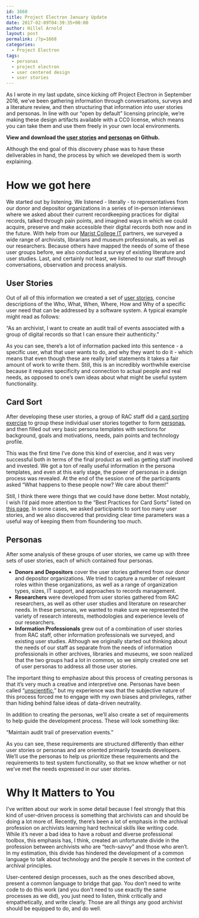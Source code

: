 ```yaml
---
id: 1668
title: Project Electron January Update
date: 2017-02-09T04:39:35+00:00
author: Hillel Arnold
layout: post
permalink: /?p=1668
categories:
  - Project Electron
tags:
  - personas
  - project electron
  - user centered design
  - user stories
---
```

As I wrote in my last update, since kicking off Project Electron in September 2016, we’ve been gathering information through conversations, surveys and a literature review, and then structuring that information into user stories and personas. In line with our “open by default” licensing principle, we’re making these design artifacts available with a CC0 license, which means you can take them and use them freely in your own local environments.

**View and download the [user stories](https://github.com/RockefellerArchiveCenter/project_electron/tree/master/user-stories) and [personas](https://github.com/RockefellerArchiveCenter/project_electron/tree/master/personas) on Github.**<!--more-->

Although the end goal of this discovery phase was to have these deliverables in hand, the process by which we developed them is worth explaining.

# How we got here

We started out by listening. We listened - literally - to representatives from our donor and depositor organizations in a series of in-person interviews where we asked about their current recordkeeping practices for digital records, talked through pain points, and imagined ways in which we could acquire, preserve and make accessible their digital records both now and in the future. With help from our [Marist College IT](http://www.marist.edu/it/) partners, we surveyed a wide range of archivists, librarians and museum professionals, as well as our researchers. Because others have mapped the needs of some of these user groups before, we also conducted a survey of existing literature and user studies. Last, and certainly not least, we listened to our staff through conversations, observation and process analysis.

## User Stories

Out of all of this information we created a set of [user stories](https://en.wikipedia.org/wiki/User_story), concise descriptions of the Who, What, When, Where, How and Why of a specific user need that can be addressed by a software system. A typical example might read as follows:

“As an archivist, I want to create an audit trail of events associated with a group of digital records so that I can ensure their authenticity.”

As you can see, there’s a lot of information packed into this sentence - a specific user, what that user wants to do, and why they want to do it - which means that even though these are really brief statements it takes a fair amount of work to write them. Still, this is an incredibly worthwhile exercise because it requires specificity and connection to actual people and real needs, as opposed to one’s own ideas about what might be useful system functionality.

## Card Sort

After developing these user stories, a group of RAC staff did a [card sorting exercise](https://www.usability.gov/how-to-and-tools/methods/card-sorting.html) to group these individual user stories together to form [personas](https://en.wikipedia.org/wiki/Persona_(user_experience)), and then filled out very basic persona templates with sections for background, goals and motivations, needs, pain points and technology profile.

This was the first time I’ve done this kind of exercise, and it was very successful both in terms of the final product as well as getting staff involved and invested. We got a ton of really useful information in the persona templates, and even at this early stage, the power of personas in a design process was revealed. At the end of the session one of the participants asked “What happens to these people now? We care about them!”

Still, I think there were things that we could have done better. Most notably, I wish I’d paid more attention to the “Best Practices for Card Sorts” listed on [this page](https://www.usability.gov/how-to-and-tools/methods/card-sorting.html). In some cases, we asked participants to sort too many user stories, and we also discovered that providing clear time parameters was a useful way of keeping them from floundering too much.

## Personas

After some analysis of these groups of user stories, we came up with three sets of user stories, each of which contained four personas.

  * **Donors and Depositors** cover the user stories gathered from our donor and depositor organizations. We tried to capture a number of relevant roles within these organizations, as well as a range of organization types, sizes, IT support, and approaches to records management.
  * **Researchers** were developed from user stories gathered from RAC researchers, as well as other user studies and literature on researcher needs. In these personas, we wanted to make sure we represented the variety of research interests, methodologies and experience levels of our researchers.
  * **Information Professionals** grew out of a combination of user stories from RAC staff, other information professionals we surveyed, and existing user studies. Although we originally started out thinking about the needs of our staff as separate from the needs of information professionals in other archives, libraries and museums, we soon realized that the two groups had a lot in common, so we simply created one set of user personas to address all those user stories.

The important thing to emphasize about this process of creating personas is that it’s very much a creative and interpretive one. Personas have been called “[unscientific](https://cnchapman.files.wordpress.com/2007/03/chapman-milham-personas-hfes2006-0139-0330.pdf),” but my experience was that the subjective nature of this process forced me to engage with my own biases and privileges, rather than hiding behind false ideas of data-driven neutrality.

In addition to creating the personas, we’ll also create a set of requirements to help guide the development process. These will look something like:

“Maintain audit trail of preservation events.”

As you can see, these requirements are structured differently than either user stories or personas and are oriented primarily towards developers. We’ll use the personas to help us prioritize these requirements and the requirements to test system functionality, so that we know whether or not we’ve met the needs expressed in our user stories.

# Why It Matters to You

I’ve written about our work in some detail because I feel strongly that this kind of user-driven process is something that archivists can and should be doing a lot more of. Recently, there’s been a lot of emphasis in the archival profession on archivists learning hard technical skills like writing code. While it’s never a bad idea to have a robust and diverse professional toolbox, this emphasis has, I think, created an unfortunate divide in the profession between archivists who are “tech-savvy” and those who aren’t. In my estimation, this divide has hindered the development of a common language to talk about technology and the people it serves in the context of archival principles.

User-centered design processes, such as the ones described above, present a common language to bridge that gap. You don’t need to write code to do this work (and you don't need to use exactly the same processes as we did), you just need to listen, think critically and empathetically, and write clearly. Those are all things any good archivist should be equipped to do, and do well.
